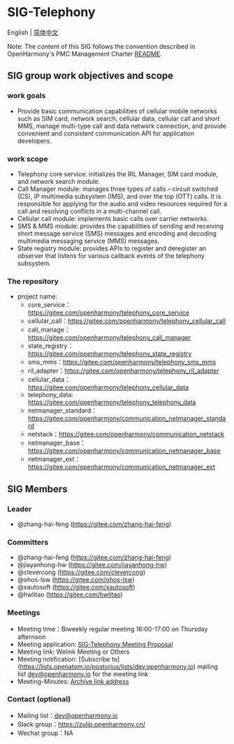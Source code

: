 # SIG-Telephony
English | [简体中文](./sig_telephony_cn.md)

Note: The content of this SIG follows the convention described in OpenHarmony's PMC Management Charter [README](/zh/pmc.md).

## SIG group work objectives and scope

### work goals
- Provide basic communication capabilities of cellular mobile networks such as SIM card, network search, cellular data, cellular call and short MMS, manage multi-type call and data network connection, and provide convenient and consistent communication API for application developers.

### work scope
- Telephony core service: initializes the RIL Manager, SIM card module, and network search module.
- Call Manager module: manages three types of calls – circuit switched (CS), IP multimedia subsystem (IMS), and over the top (OTT) calls. It is responsible for applying for the audio and video resources required for a call and resolving conflicts in a multi-channel call.
- Cellular call module: implements basic calls over carrier networks.
- SMS & MMS module: provides the capabilities of sending and receiving short message service (SMS) messages and encoding and decoding multimedia messaging service (MMS) messages.
- State registry module: provides APIs to register and deregister an observer that listens for various callback events of the telephony subsystem.

### The repository 
- project name:
  - core_service：https://gitee.com/openharmony/telephony_core_service
  - cellular_call：https://gitee.com/openharmony/telephony_cellular_call
  - call_manage：https://gitee.com/openharmony/telephony_call_manager
  - state_registry：https://gitee.com/openharmony/telephony_state_registry
  - sms_mms：https://gitee.com/openharmony/telephony_sms_mms
  - ril_adapter：https://gitee.com/openharmony/telephony_ril_adapter
  - cellular_data：https://gitee.com/openharmony/telephony_cellular_data
  - telephony_data: https://gitee.com/openharmony/telephony_telephony_data
  - netmanager_standard：https://gitee.com/openharmony/communication_netmanager_standard
  - netstack：https://gitee.com/openharmony/communication_netstack
  - netmanager_base：https://gitee.com/openharmony/communication_netmanager_base
  - netmanager_ext：https://gitee.com/openharmony/communication_netmanager_ext


## SIG Members

### Leader
- @zhang-hai-feng (https://gitee.com/zhang-hai-feng)

### Committers
- @zhang-hai-feng (https://gitee.com/zhang-hai-feng)
- @jiayanhong-hw (https://gitee.com/jiayanhong-hw)
- @clevercong (https://gitee.com/clevercong)
- @ohos-lsw (https://gitee.com/ohos-lsw)
- @xautosoft (https://gitee.com/xautosoft)
- @hwlitao (https://gitee.com/hwlitao)

### Meetings
 - Meeting time：Biweekly regular meeting 16:00-17:00 on Thursday afternoon
 - Meeting application:  [SIG-Telephony Meeting Proposal](https://shimo.im/sheets/wgwGRwc9KCYH6Txv/MODOC)
 - Meeting link: Welink Meeting or Others
 - Meeting notification: [Subscribe to] (https://lists.openatom.io/postorius/lists/dev.openharmony.io) mailing list dev@openharmony.io for the meeting link
 - Meeting-Minutes: [Archive link address](https://gitee.com/openharmony-sig/sig-content)

### Contact (optional)

- Mailing list：dev@openharmony.io
- Slack group：https://zulip.openharmony.cn/
- Wechat group：NA
